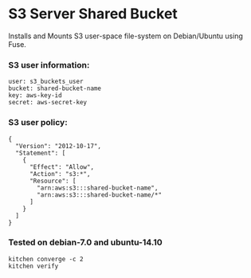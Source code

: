 # S3 Server Shared Bucket

Installs and Mounts S3 user-space file-system on Debian/Ubuntu using Fuse.

### S3 user information:
```
user: s3_buckets_user
bucket: shared-bucket-name
key: aws-key-id
secret: aws-secret-key
```

### S3 user policy:
```
{
  "Version": "2012-10-17",
  "Statement": [
    {
      "Effect": "Allow",
      "Action": "s3:*",
      "Resource": [
        "arn:aws:s3:::shared-bucket-name",
        "arn:aws:s3:::shared-bucket-name/*"
      ]
    }
  ]
}
```

### Tested on debian-7.0 and ubuntu-14.10
```
kitchen converge -c 2
kitchen verify
```
